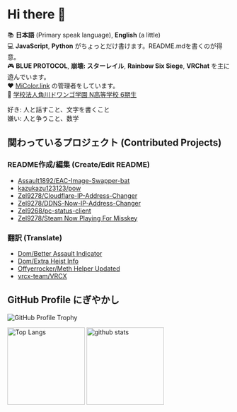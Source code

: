 # Hi there 🥴

📚 **日本語** (Primary speak language), **English** (a little)  
💻 **JavaScript**, **Python** がちょっとだけ書けます。README.mdを書くのが得意。  
🎮 **BLUE PROTOCOL**, **崩壊: スターレイル**, **Rainbow Six Siege**, **VRChat** を主に遊んでいます。  
❤ [MiColor.link](https://micolor.link) の管理者をしています。  
🏫 [学校法人角川ドワンゴ学園 N高等学校 6期生](https://nnn.ed.jp/high_school_feature/n_high_school/)

好き: 人と話すこと、文字を書くこと  
嫌い: 人と争うこと、数学

## 関わっているプロジェクト (Contributed Projects)

### README作成/編集 (Create/Edit README)

- [Assault1892/EAC-Image-Swapper-bat](https://github.com/Assault1892/EAC-Image-Swapper-bat)
- [kazukazu123123/pow](https://github.com/kazukazu123123/pow)
- [Zel9278/Cloudflare-IP-Address-Changer](https://github.com/Zel9278/Cloudflare-IP-Address-Changer)
- [Zel9278/DDNS-Now-IP-Address-Changer](https://github.com/Zel9278/DDNS-Now-IP-Address-Changer)
- [Zel9268/pc-status-client](https://github.com/Zel9278/pc-status-client)
- [Zel9278/Steam Now Playing For Misskey](https://github.com/Zel9278/steam-now-playing)

### 翻訳 (Translate)

- [Dom/Better Assault Indicator](https://modworkshop.net/mod/22712)
- [Dom/Extra Heist Info](https://modworkshop.net/mod/31915)
- [Offyerrocker/Meth Helper Updated](https://modworkshop.net/mod/25950)
- [vrcx-team/VRCX](https://github.com/vrcx-team/VRCX)

## GitHub Profile にぎやかし

![GitHub Profile Trophy](https://github-profile-trophy.vercel.app/?username=Assault1892&theme=dracula&column=-1&no-frame=true)

<p align="left"> 
  <img alt="Top Langs" height="175px" src="https://github-readme-stats.vercel.app/api?username=Assault1892&count_private=true&show_icons=true&theme=dracula&include_all_commits=true" />
  <img alt="github stats" height="175px" src="https://github-readme-stats.vercel.app/api/top-langs/?username=Assault1892&layout=compact&theme=dracula" />
</p>

<!--

🐓　　🐓　　🐓
　　＼＼　l l　　//
🐓＝ CHIRITORI ＝ 🐓
　　 //　　l l　　＼＼
　 🐓　　🐓　　　🐓

🐓🐓🐓🐓🐓🐓
NOT CHIRITORI
🐓🐓🐓🐓🐓🐓

🐓CHIRITORI WAS FORCED TO FIGHT A LONELY BATTLE AND WENT TO THE BATTLEFIELD

🍗AND THIS IS A CHICKEN

-->
